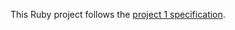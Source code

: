 This Ruby project follows the [project 1 specification](https://dear-computer.twodee.org:8443/projects/project1.html).
